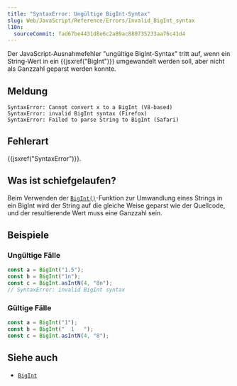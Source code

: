 ```yaml
---
title: "SyntaxError: Ungültige BigInt-Syntax"
slug: Web/JavaScript/Reference/Errors/Invalid_BigInt_syntax
l10n:
  sourceCommit: fad67be4431d8e6c2a89ac880735233aa76c41d4
---
```


Der JavaScript-Ausnahmefehler "ungültige BigInt-Syntax" tritt auf, wenn ein String-Wert in ein {{jsxref("BigInt")}} umgewandelt werden soll, aber nicht als Ganzzahl geparst werden konnte.

## Meldung

```plain
SyntaxError: Cannot convert x to a BigInt (V8-based)
SyntaxError: invalid BigInt syntax (Firefox)
SyntaxError: Failed to parse String to BigInt (Safari)
```

## Fehlerart

{{jsxref("SyntaxError")}}.

## Was ist schiefgelaufen?

Beim Verwenden der [`BigInt()`](/de/docs/Web/JavaScript/Reference/Global_Objects/BigInt/BigInt)-Funktion zur Umwandlung eines Strings in ein BigInt wird der String auf die gleiche Weise geparst wie der Quellcode, und der resultierende Wert muss eine Ganzzahl sein.

## Beispiele

### Ungültige Fälle

```js example-bad
const a = BigInt("1.5");
const b = BigInt("1n");
const c = BigInt.asIntN(4, "8n");
// SyntaxError: invalid BigInt syntax
```

### Gültige Fälle

```js example-good
const a = BigInt("1");
const b = BigInt("  1   ");
const c = BigInt.asIntN(4, "8");
```

## Siehe auch

- [`BigInt`](/de/docs/Web/JavaScript/Reference/Global_Objects/BigInt)
